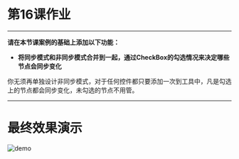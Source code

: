 # 第16课作业
---
**请在本节课案例的基础上添加以下功能：**

- **将同步模式和非同步模式合并到一起，通过CheckBox的勾选情况来决定哪些节点会同步变化**

你无须再单独设计非同步模式，对于任何控件都只要添加一次到工具中，凡是勾选上的节点都会同步变化，未勾选的节点不用管。


------------
# 最终效果演示

![demo](https://i.loli.net/2020/05/05/8QEjYKcp5TyZmdP.gif)